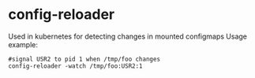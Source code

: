 # config-reloader

Used in kubernetes for detecting changes in mounted configmaps
Usage example:
```
#signal USR2 to pid 1 when /tmp/foo changes
config-reloader -watch /tmp/foo:USR2:1

```
